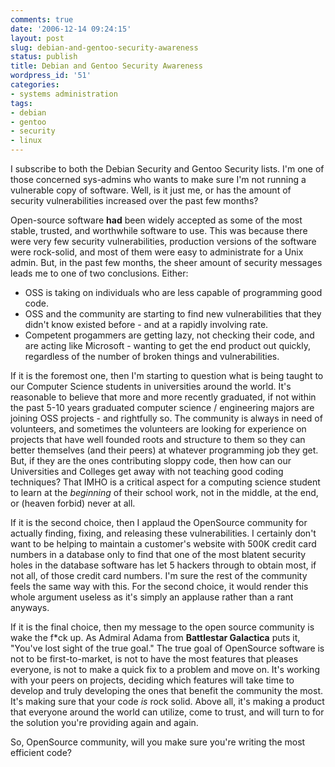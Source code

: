 ```yaml
---
comments: true
date: '2006-12-14 09:24:15'
layout: post
slug: debian-and-gentoo-security-awareness
status: publish
title: Debian and Gentoo Security Awareness
wordpress_id: '51'
categories:
- systems administration
tags:
- debian
- gentoo
- security
- linux
---
```


I subscribe to both the Debian Security and Gentoo Security lists. I'm one of those concerned sys-admins who wants to make sure I'm not running a vulnerable copy of software. Well, is it just me, or has the amount of security vulnerabilities increased over the past few months? 

Open-source software <strong>had</strong> been widely accepted as some of the most stable, trusted, and worthwhile software to use. This was because there were very few security vulnerabilities, production versions of the software were rock-solid, and most of them were easy to administrate for a Unix admin. But, in the past few months, the sheer amount of security messages leads me to one of two conclusions. Either:
<ul><li>OSS is taking on individuals who are less capable of programming good code.</li><li>OSS and the community are starting to find new vulnerabilities that they didn't know existed before - and at a rapidly involving rate.</li><li>Competent progammers are getting lazy, not checking their code, and are acting like Microsoft - wanting to get the end product out quickly, regardless of the number of broken things and vulnerabilities.</li></ul>

If it is the foremost one, then I'm starting to question what is being taught to our Computer Science students in universities around the world. It's reasonable to believe that more and more recently graduated, if not within the past 5-10 years graduated computer science / engineering majors are joining OSS projects - and rightfully so. The community is always in need of volunteers, and sometimes the volunteers are looking for experience on projects that have well founded roots and structure to them so they can better themselves (and their peers) at whatever programming job they get. But, if they are the ones contributing sloppy code, then how can our Universities and Colleges get away with not teaching good coding techniques? That IMHO is a critical aspect for a computing science student to learn at the <em>beginning</em> of their school work, not in the middle, at the end, or (heaven forbid) never at all. 

If it is the second choice, then I applaud the OpenSource community for actually finding, fixing, and releasing these vulnerabilities. I certainly don't want to be helping to maintain a customer's website with 500K credit card numbers in a database only to find that one of the most blatent security holes in the database software has let 5 hackers through to obtain most, if not all, of those credit card numbers. I'm sure the rest of the community feels the same way with this. For the second choice, it would render this whole argument useless as it's simply an applause rather than a rant anyways.

If it is the final choice, then my message to the open source community is wake the f*ck up. As Admiral Adama from <strong>Battlestar Galactica</strong> puts it, "You've lost sight of the true goal." The true goal of OpenSource software is not to be first-to-market, is not to have the most features that pleases everyone, is not to make a quick fix to a problem and move on. It's working with your peers on projects, deciding which features will take time to develop and truly developing the ones that benefit the community the most. It's making sure that your code <em>is</em> rock solid. Above all, it's making a product that everyone around the world can utilize, come to trust, and will turn to for the solution you're providing again and again. 

So, OpenSource community, will you make sure you're writing the most efficient code? 
